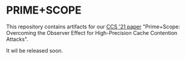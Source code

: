 # PRIME+SCOPE

This repository contains artifacts for our [CCS '21 paper](https://www.esat.kuleuven.be/cosic/publications/article-3405.pdf) "Prime+Scope: Overcoming the Observer Effect for High-Precision Cache Contention Attacks".

It wil be released soon.
